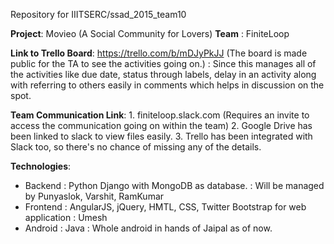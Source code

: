 Repository for IIITSERC/ssad_2015_team10

**Project**: Movieo (A Social Community for Lovers)
**Team** : FiniteLoop

**Link to Trello Board**: https://trello.com/b/mDJyPkJJ (The board is made public for the TA to see the activities going on.)
                        : Since this manages all of the activities like due date, status through labels, delay in an activity along with referring to others easily in comments which helps in discussion on the spot. 

**Team Communication Link**: 
        1. finiteloop.slack.com (Requires an invite to access the communication going on within the team)
        2. Google Drive has been linked to slack to view files easily.
        3. Trello has been integrated with Slack too, so there's no chance of missing any of the details.

**Technologies**:

* Backend : Python Django with MongoDB as database.
          : Will be managed by Punyaslok, Varshit, RamKumar
* Frontend : AngularJS, jQuery, HMTL, CSS, Twitter Bootstrap for web application
          : Umesh
* Android : Java
          : Whole android in hands of Jaipal as of now.
